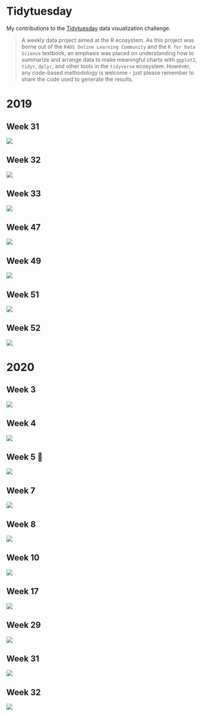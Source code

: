 # Tidytuesday

My contributions to the [Tidytuesday](https://github.com/rfordatascience/tidytuesday) data visualization challenge.

> A weekly data project aimed at the R ecosystem. As this project was borne out of the `R4DS Online Learning Community` and the `R for Data Science` textbook, an emphasis was placed on understanding how to summarize and arrange data to make meaningful charts with `ggplot2`, `tidyr`, `dplyr`, and other tools in the `tidyverse` ecosystem. However, any code-based methodology is welcome - just please remember to share the code used to generate the results.


# 2019

## Week 31

![](graphs/tidytuesday_2019_week31.png)

## Week 32

![](graphs/tidytuesday_2019_week32.png)

## Week 33

![](graphs/tidytuesday_2019_week33.png)

## Week 47

![](graphs/tidytuesday_2019_week47.png)

## Week 49

![](graphs/tidytuesday_2019_week49.png)

## Week 51

![](graphs/tidytuesday_2019_week51.png)

## Week 52

![](graphs/tidytuesday_2019_week52.png)

# 2020

## Week 3

![](graphs/tidytuesday_2020_week03.png)

## Week 4

![](graphs/tidytuesday_2020_week04.png)

## Week 5 :evergreen_tree:

![](graphs/tidytuesday_2020_week05.png)

## Week 7

![](graphs/tidytuesday_2020_week07.png)

## Week 8

![](graphs/tidytuesday_2020_week08.png)

## Week 10

![](graphs/tidytuesday_2020_week10.png)

## Week 17

![](graphs/tidytuesday_2020_week17.png)

## Week 29

![](graphs/tidytuesday_2020_week29.png)

## Week 31

![](graphs/tidytuesday_2020_week31.png)

## Week 32

![](graphs/tidytuesday_2020_week32.png)
